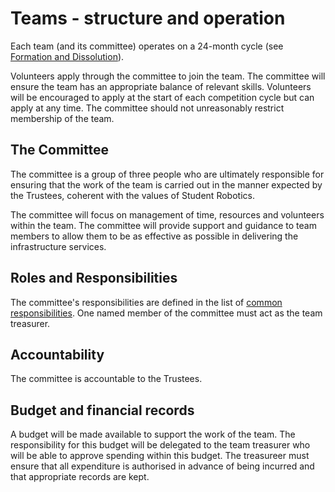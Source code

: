 # Teams - structure and operation

Each team (and its committee) operates on a 24-month cycle (see [Formation and Dissolution](committee-membership.md)).

Volunteers apply through the committee to join the team. The committee will ensure the team has an appropriate balance of relevant skills. Volunteers will be encouraged to apply at the start of each competition cycle but can apply at any time. The committee should not unreasonably restrict membership of the team.

## The Committee

The committee is a group of three people who are ultimately responsible for ensuring that the work of the team is carried out in the manner expected by the Trustees, coherent with the values of Student Robotics. 

The committee will focus on management of time, resources and volunteers within the team. The committee will provide support and guidance to team members to allow them to be as effective as possible in delivering the infrastructure services. 

## Roles and Responsibilities

The committee's responsibilities are defined in the list of [common responsibilities](common-responsibilities.md). One named member of the committee must act as the team treasurer.

## Accountability

The committee is accountable to the Trustees. 

## Budget and financial records

A budget will be made available to support the work of the team. The responsibility for this budget will be delegated to the team treasurer who will be able to approve spending within this budget. The treasureer must ensure that all expenditure is authorised in advance of being incurred and that appropriate records are kept. 

